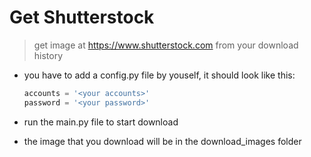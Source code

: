 # Get Shutterstock

> get image at <https://www.shutterstock.com> from your download history

* you have to add a config.py file by youself, it should look like this:  
  ```python
  accounts = '<your accounts>'
  password = '<your password>'
  ```

* run the main.py file to start download

* the image that you download will be in the download_images folder
